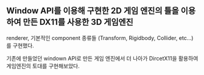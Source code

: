 ## Window API를 이용해 구현한 2D 게임 엔진의 틀을 이용하여 만든 DX11를 사용한 3D 게임엔진 

renderer, 기본적인 component 종류들 (Transform, Rigidbody, Collider, etc...)를 구현했다.

기존에 만들었던 windown API로 만든 게임 엔진에서 더 나아가 DircetX11을 활용하여 게임엔진의 토대를 구현해보았다.

